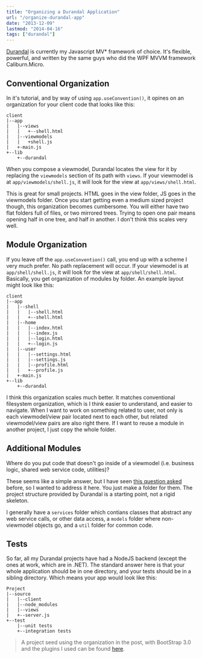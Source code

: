 ```yaml
---
title: "Organizing a Durandal Application"
url: "/organize-durandal-app"
date: "2013-12-09"
lastmod: "2014-04-16"
tags: ["durandal"]
---
```


[Durandal](http://durandaljs.com) is currently my Javascript MV* framework of choice. It's flexible, powerful, and written by the same guys who did the WPF MVVM framework Caliburn.Micro.

## Conventional Organization

In it's tutorial, and by way of using `app.useConvention()`, it opines on an organization for your client code that looks like this:

    client
    |--app
    |	|--views
    |	|	+--shell.html
    |	|--viewmodels
    |	|	+shell.js
    |	+-main.js
    +--lib
    	+--durandal


When you compose a viewmodel, Durandal locates the view for it by replacing the `viewmodels` section of its path with `views`. If your viewmodel is at `app/viewmodels/shell.js`, it will look for the view at `app/views/shell.html`.

This is great for small projects. HTML goes in the view folder, JS goes in the viewmodels folder. Once you start getting even a medium sized project though, this organization becomes cumbersome. You will either have two flat folders full of files, or two mirrored trees. Trying to open one pair means opening half in one tree, and half in another. I don't think this scales very well.

## Module Organization

If you leave off the `app.useConvention()` call, you end up with a scheme I very much prefer. No path replacement will occur. If your viewmodel is at `app/shell/shell.js`, it will look for the view at `app/shell/shell.html`. Basically, you get organization of modules by folder. An example layout might look like this:

    client
    |--app
    |	|--shell
    |	|	|--shell.html
    |	|	+--shell.html
    |	|--home
    |	|	|--index.html
    |	|	|--index.js
    |	|	|--login.html
    |	|	+--login.js
    |	|--user
    |	|	|--settings.html
    |	|	|--settings.js
    |	|	|--profile.html
    |	|	+--profile.js
    |	+-main.js
    +--lib
    	+--durandal


I think this organization scales much better. It matches conventional filesystem organization, which is I think easier to understand, and easier to navigate. When I want to work on something related to user, not only is each viewmodel/view pair located next to each other, but related viewmodel/view pairs are also right there. If I want to reuse a module in another project, I just copy the whole folder.

## Additional Modules

Where do you put code that doesn't go inside of a viewmodel (i.e. business logic, shared web service code, utilities)?

These seems like a simple answer, but I have seen [this question asked](http://stackoverflow.com/questions/16547279/why-is-there-no-suggested-model-folder-in-a-durandal-app/16569553#16569553) before, so I wanted to address it here. You just make a folder for them. The project structure provided by Durandal is a starting point, not a rigid skeleton.

I generally have a `services` folder which contians classes that abstract any web service calls, or other data access, a `models` folder where non-viewmodel objects go, and a `util` folder for common code.

## Tests

So far, all my Durandal projects have had a NodeJS backend (except the ones at work, which are in .NET). The standard answer here is that your whole application should be in one directory, and your tests should be in a sibling directory. Which means your app would look like this:

    Project
    |--source
    |	|--client
    |	|--node_modules
    |	|--views
    |	+--server.js
    +--test
    	|--unit tests
        +--integration tests


> A project seed using the organization in the post, with BootStrap 3.0 and the plugins I used can be found [here](https://github.com/kyeotic/durandal-seed).
